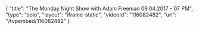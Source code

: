 {
    "title": "The Monday Night Show with Adam Freeman  09.04.2017 - 07 PM",
    "type": "solo",
    "layout": "iframe-static",
    "videoId": "116082482",
    "url": "\/tvpembed\/116082482"
}
